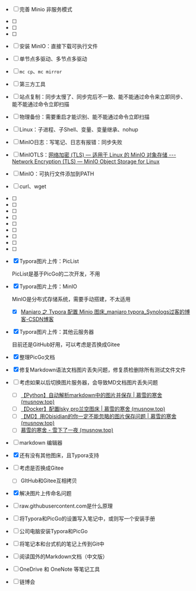 * [ ] 完善 Minio 非服务模式

* [ ] 

* [ ] 

* [ ] 

* [ ] 安装 MinIO：直接下载可执行文件

* [ ] 单节点多驱动、多节点多驱动

* [ ] `mc cp`、`mc mirror`

* [ ] 第三方工具

* [ ] 站点复制：同步太慢了、同步完后不一致、能不能通过命令来立即同步、能不能通过命令立即扫描

* [ ] 物理备份：需要重启才能识别、能不能通过命令立即扫描

* [ ] Linux：子进程、子Shell、变量、变量继承、nohup

* [ ] MinIO日志：写笔记、日志有报错：同步失败

* [ ] MinIOTLS：[网络加密 (TLS) — 适用于 Linux 的 MinIO 对象存储 --- Network Encryption (TLS) — MinIO Object Storage for Linux](https://min.io/docs/minio/linux/operations/network-encryption.html#self-signed-internal-private-certificates-and-public-cas-with-intermediate-certificates)

* [ ] MinIO：可执行文件添加到PATH

* [ ] curl、wget

* [ ] 

* [ ] 

* [ ] 

* [ ] 

* [ ] 

* [ ] 

* [ ] 

* [ ] 

* [ ] 

* [x] Typora图片上传：PicList

  PicList是基于PicGo的二次开发，不用

* [x] Typora图片上传：MinIO

  MinIO是分布式存储系统，需要手动搭建，不太适用

  * [x] [Manjaro 之 Typora 配置 Minio 图床_manjaro typora_Synologs过客的博客-CSDN博客](https://blog.csdn.net/yinxiulong/article/details/120339701)

* [x] Typora图片上传：其他云服务器

  目前还是GitHub好用，可以考虑是否换成Gitee

* [x] 整理PicGo文档

* [x] 修复Markdown语法文档图片丢失问题，修复质检删除所有测试文件文件

* [ ] 考虑如果以后切换图片服务器，会导致MD文档图片丢失问题
  * [ ] [【Python】自动解析markdown中的图片并保存 | 慕雪的寒舍 (musnow.top)](https://blog.musnow.top/posts/3761902412/)
  * [ ] [【Docker】配置lsky pro兰空图床 | 慕雪的寒舍 (musnow.top)](https://blog.musnow.top/posts/370869610/)
  * [ ] [【MD】用Obisidian的你一定不能忽略的图片保存问题 | 慕雪的寒舍 (musnow.top)](https://blog.musnow.top/posts/4288058497/)
  * [ ] [慕雪的寒舍 - 雪下了一夜 (musnow.top)](https://blog.musnow.top/)

* [ ] markdown 编辑器

* [x] 还有没有其他图床，且Typora支持

* [ ] 考虑是否换成Gitee

  * [ ] GItHub和Gitee互相拷贝

* [x] 解决图片上传命名问题

* [ ] raw.githubusercontent.com是什么原理

* [ ] 将Typora和PicGo的设置写入笔记中，或则写一个安装手册

* [ ] 公司电脑安装Typora和PicGo

* [ ] 将笔记本和台式机的笔记上传到Git中

* [ ] 阅读国外的Markdown文档（中文版）

* [ ] OneDrive 和 OneNote 等笔记工具

* [ ] 链博会

